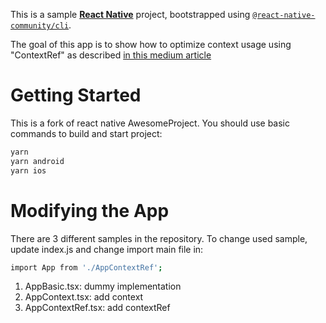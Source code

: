 This is a sample [**React Native**](https://reactnative.dev) project, bootstrapped using [`@react-native-community/cli`](https://github.com/react-native-community/cli).

The goal of this app is to show how to optimize context usage using "ContextRef" as described [in this medium article](https://medium.com/@freeboub/the-react-native-context-trap-c9a08feac184)

# Getting Started

This is a fork of react native AwesomeProject. You should use basic commands to build and start project:

```bash
yarn
yarn android
yarn ios
```

# Modifying the App

There are 3 different samples in the repository. To change used sample, update index.js and change import main file in:

```bash
import App from './AppContextRef';
```

1. AppBasic.tsx: dummy implementation
2. AppContext.tsx: add context
3. AppContextRef.tsx: add contextRef
